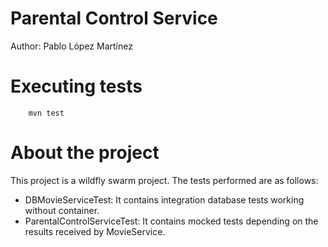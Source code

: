 # Parental Control Service

Author: Pablo López Martínez

# Executing tests

```
    mvn test
```

# About the project

This project is a wildfly swarm project. The tests performed are as follows:

* DBMovieServiceTest: It contains integration database tests working without container.
* ParentalControlServiceTest: It contains mocked tests depending on the results received by MovieService.
